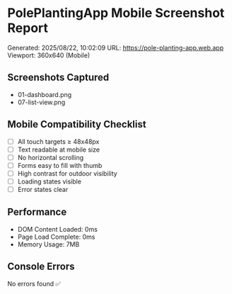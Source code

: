 # PolePlantingApp Mobile Screenshot Report
Generated: 2025/08/22, 10:02:09
URL: https://pole-planting-app.web.app
Viewport: 360x640 (Mobile)

## Screenshots Captured
- 01-dashboard.png
- 07-list-view.png

## Mobile Compatibility Checklist
- [ ] All touch targets ≥ 48x48px
- [ ] Text readable at mobile size
- [ ] No horizontal scrolling
- [ ] Forms easy to fill with thumb
- [ ] High contrast for outdoor visibility
- [ ] Loading states visible
- [ ] Error states clear

## Performance
- DOM Content Loaded: 0ms
- Page Load Complete: 0ms
- Memory Usage: 7MB

## Console Errors
No errors found ✅

